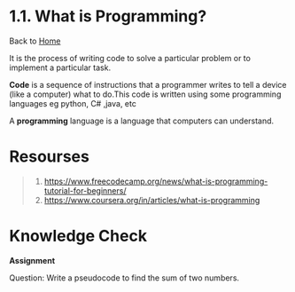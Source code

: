 # 1.1. What is Programming?

Back to [Home](../../README.md)

It is the process of writing code to solve a particular problem or to implement a particular task.

**Code** is a sequence of instructions that a programmer writes to tell a device (like a computer) what to do.This code is written using some  programming languages eg python, C# ,java, etc

A **programming** language is a language that computers can understand.


# Resourses
> 1. https://www.freecodecamp.org/news/what-is-programming-tutorial-for-beginners/
> 2. https://www.coursera.org/in/articles/what-is-programming

# Knowledge Check

**Assignment**

Question: Write a pseudocode to find the sum of two numbers.
